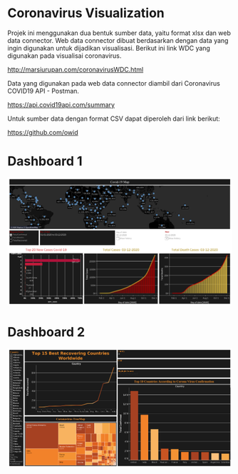 # Coronavirus Visualization

Projek ini menggunakan dua bentuk sumber data, yaitu format xlsx dan web data connector. Web data connector dibuat berdasarkan dengan data yang ingin digunakan untuk dijadikan visualisasi. Berikut ini link WDC yang digunakan pada visualisai coronavirus.

http://marsiurupan.com/coronavirusWDC.html

Data yang digunakan pada web data connector diambil dari Coronavirus COVID19 API - Postman.

https://api.covid19api.com/summary

Untuk sumber data dengan format CSV dapat diperoleh dari link berikut:

https://github.com/owid

# Dashboard 1
![](Visualization%20PNG/Panel%20Civid-19%20(2).png)

# Dashboard 2
![](Visualization%20PNG/Panel%20Covid-19%20(1).png)
